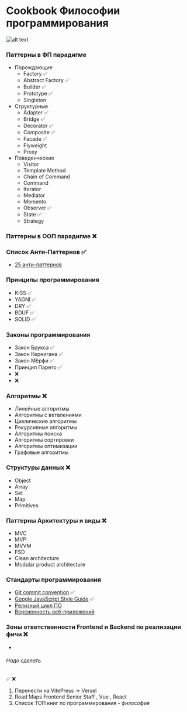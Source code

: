 # Cookbook Философии программирования

![alt text](https://github.com/cossack-don/cookbook-philosophy-programming/blob/main/screen_1.jpeg)

### Паттерны в ФП парадигме
- Порождающие
  - Factory ✅
  - Abstract Factory ✅
  - Builder ✅
  - Prototype ✅
  - Singleton
- Структурные
  - Adapter ✅
  - Bridge ✅
  - Decorator ✅
  - Composite ✅
  - Facade ✅
  - Flyweight
  - Proxy
- Поведенческие
  - Visitor
  - Template Method
  - Chain of Command
  - Command
  - Iterator
  - Mediator
  - Memento
  - Observer ✅
  - State ✅
  - Strategy

### Паттерны в ООП парадигме ❌
  
### Список Анти-Паттернов ✅
- [25 анти-паттернов](https://github.com/cossack-don/cookbook-philosophy-programming/blob/main/anti-patterns/index.md)

### Принципы программирования
- KISS ✅
- YAGNI ✅
- DRY ✅
- BDUF ✅
- SOLID ✅

### Законы программирования
- Закон Брукса ✅
- Закон Кернигана ✅
- Закон Мёрфи ✅
- Принцип Парето ✅
- ❌
- ❌

### Алгоритмы ❌
- Линейные алгоритмы
- Алгоритмы с ветвлениями
- Циклические алгоритмы
- Рекурсивные алгоритмы
- Алгоритмы поиска
- Алгоритмы сортировки
- Алгоритмы оптимизации
- Графовые алгоритмы

### Структуры данных ❌
- Object
- Array
- Set
- Map
- Primitives 

### Паттерны Архитектуры и виды ❌
- MVC
- MVP
- MVVM
- FSD
- Clean architecture
- Modular product architecture

### Стандарты программирования
- [Git commit convention](https://www.conventionalcommits.org/ru/v1.0.0/)  ✅
- [Google JavaScript Style Guide](https://google.github.io/styleguide/jsguide.html)  ✅
- [Релизный цикл ПО](https://habr.com/ru/companies/maxilect/articles/704696/)
- [Версионность веб-приложений](https://habr.com/ru/articles/541206/)

### Зоны ответственности Frontend и Backend по реализации фичи ❌
- 
###### Надо сделать

✅
❌

1. Перенести на VitePress -> Versel
2. Road Maps Frontend Senior Staff , Vue , React
3. Список ТОП книг по программирования - философия







